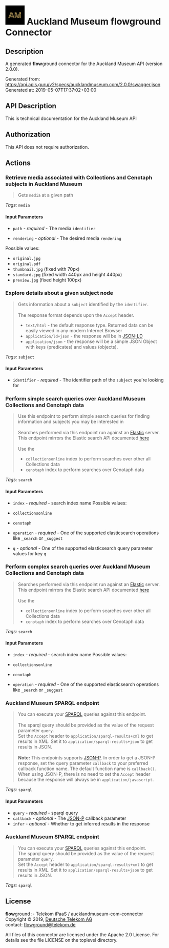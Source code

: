 # ![LOGO](logo.png) Auckland Museum **flow**ground Connector

## Description

A generated **flow**ground connector for the Auckland Museum API (version 2.0.0).

Generated from: https://api.apis.guru/v2/specs/aucklandmuseum.com/2.0.0/swagger.json<br/>
Generated at: 2019-05-07T17:37:02+03:00

## API Description

This is technical documentation for the Auckland Museum API


## Authorization

This API does not require authorization.

## Actions

### Retrieve media associated with Collections and Cenotaph subjects in Auckland Museum

> Gets `media` at a given path

*Tags:* `media`

#### Input Parameters
* `path` - _required_ - The media `identifier`

* `rendering` - _optional_ - The desired media `rendering`

Possible values:
* `original.jpg`
* `original.pdf`
* `thumbnail.jpg` (fixed with 70px)
* `standard.jpg` (fixed width 440px and height 440px)
* `preview.jpg` (fixed height 100px)


### Explore details about a given subject node

> Gets information about a `subject` identified by the `identifier`.<br/>
> <br/>
> The response format depends upon the `Accept` header.<br/>
>   - `text/html` - the default response type. Returned data can be easily viewed in any modern Internet Browser<br/>
>   - `application/ld+json` - the response will be in [JSON-LD](http://json-ld.org/)<br/>
>   - `application/json` - the response will be a simple JSON Object with keys (predicates) and values (objects).

*Tags:* `subject`

#### Input Parameters
* `identifier` - _required_ - The identifier path of the `subject` you're looking for


### Perform simple search queries over Auckland Museum Collections and Cenotaph data

> Use this endpoint to perform simple search queries for finding information and subjects you may be interested in<br/>
> <br/>
> Searches performed via this endpoint run against an [Elastic](www.elastic.co) server. This endpoint mirrors the Elastic search API documented [here](https://www.elastic.co/guide/en/elasticsearch/reference/1.5/search-search.html)<br/>
> <br/>
> Use the<br/>
>   - `collectionsonline` index to perform searches over other all<br/>
> Collections data<br/>
>   - `cenotaph` index to perform searches over Cenotaph data

*Tags:* `search`

#### Input Parameters
* `index` - _required_ - search index name
Possible values:
* `collectionsonline`
* `cenotaph`

* `operation` - _required_ - One of the supported elasticsearch operations like `_search` or `_suggest`
* `q` - _optional_ - One of the supported elasticsearch query parameter values for key `q`

### Perform complex search queries over Auckland Museum Collections and Cenotaph data

> Searches performed via this endpoint run against an [Elastic](www.elastic.co) server. This endpoint mirrors the Elastic search API documented [here](https://www.elastic.co/guide/en/elasticsearch/reference/1.5/search-search.html)<br/>
> <br/>
> Use the<br/>
>   - `collectionsonline` index to perform searches over other all Collections data<br/>
>   - `cenotaph` index to perform searches over Cenotaph data

*Tags:* `search`

#### Input Parameters
* `index` - _required_ - search index name
Possible values:
* `collectionsonline`
* `cenotaph`

* `operation` - _required_ - One of the supported elasticsearch operations like `_search` or `_suggest`

### Auckland Museum SPARQL endpoint

> You can execute your [SPARQL](http://www.w3.org/TR/rdf-sparql-query/) queries against this endpoint.<br/>
> <br/>
> The sparql query should be provided as the value of the request parameter `query`.<br/>
> Set the `Accept` header to `application/sparql-results+xml` to get results in XML. Set it to `application/sparql-results+json` to get results in JSON. <br/>
> <br/>
> **Note:** This endpoints supports [JSON-P](http://json-p.org/). In order to get a JSON-P response, set the query parameter `callback` to your preferred callback function name. The default function name is `callback()`. When using JSON-P, there is no need to set the `Accept` header because the response will always be in `application/javascript`.

*Tags:* `sparql`

#### Input Parameters
* `query` - _required_ - sparql query
* `callback` - _optional_ - The [JSON-P](http://json-p.org/) callback parameter
* `infer` - _optional_ - Whether to get inferred results in the response

### Auckland Museum SPARQL endpoint

> You can execute your [SPARQL](http://www.w3.org/TR/rdf-sparql-query/) queries against this endpoint.<br/>
> The sparql query should be provided as the value of the request parameter `query`.<br/>
> Set the `Accept` header to `application/sparql-results+xml` to get results in XML. Set it to `application/sparql-results+json` to get results in JSON.

*Tags:* `sparql`

## License

**flow**ground :- Telekom iPaaS / aucklandmuseum-com-connector<br/>
Copyright © 2019, [Deutsche Telekom AG](https://www.telekom.de)<br/>
contact: flowground@telekom.de

All files of this connector are licensed under the Apache 2.0 License. For details
see the file LICENSE on the toplevel directory.

